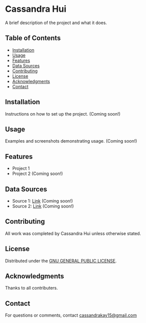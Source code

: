 # Cassandra Hui

A brief description of the project and what it does.

## Table of Contents

- [Installation](#installation)
- [Usage](#usage)
- [Features](#features)
- [Data Sources](#data-sources)
- [Contributing](#contributing)
- [License](#license)
- [Acknowledgments](#acknowledgments)
- [Contact](#contact)

## Installation

Instructions on how to set up the project. (Coming soon!)

## Usage

Examples and screenshots demonstrating usage. (Coming soon!)

## Features

- Project 1
- Project 2 (Coming soon!)

## Data Sources

- Source 1: [Link](#) (Coming soon!)
- Source 2: [Link](#) (Coming soon!)

## Contributing

All work was completed by Cassandra Hui unless otherwise stated. 

## License

Distributed under the [GNU GENERAL PUBLIC LICENSE](LICENSE).

## Acknowledgments

Thanks to all contributers. 

## Contact

For questions or comments, contact [cassandrakay15@gmail.com](mailto:cassandrakay15@gmail.com)
